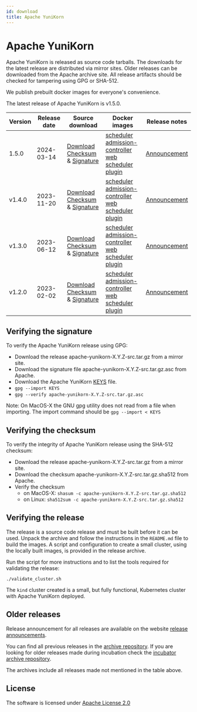 ```yaml
---
id: download
title: Apache YuniKorn
---
```


<!--
Licensed to the Apache Software Foundation (ASF) under one
or more contributor license agreements.  See the NOTICE file
distributed with this work for additional information
regarding copyright ownership.  The ASF licenses this file
to you under the Apache License, Version 2.0 (the
"License"); you may not use this file except in compliance
with the License.  You may obtain a copy of the License at

  http://www.apache.org/licenses/LICENSE-2.0

Unless required by applicable law or agreed to in writing,
software distributed under the License is distributed on an
"AS IS" BASIS, WITHOUT WARRANTIES OR CONDITIONS OF ANY
KIND, either express or implied.  See the License for the
specific language governing permissions and limitations
under the License.
-->

# Apache YuniKorn

Apache YuniKorn is released as source code tarballs.
The downloads for the latest release are distributed via mirror sites.
Older releases can be downloaded from the Apache archive site.
All release artifacts should be checked for tampering using GPG or SHA-512.

We publish prebuilt docker images for everyone's convenience.

The latest release of Apache YuniKorn is v1.5.0.

| Version | Release date | Source download                                                                                                                                                                                                                                                                                       | Docker images                                                                               | Release notes                           |
|---------|--------------|-------------------------------------------------------------------------------------------------------------------------------------------------------------------------------------------------------------------------------------------------------------------------------------------------------|---------------------------------------------------------------------------------------------|-----------------------------------------|
| 1.5.0   | 2024-03-14   | [Download](https://downloads.apache.org/yunikorn/1.5.0/apache-yunikorn-1.5.0-src.tar.gz)<br/>[Checksum](https://downloads.apache.org/yunikorn/1.5.0/apache-yunikorn-1.5.0-src.tar.gz.sha512) & [Signature](https://downloads.apache.org/yunikorn/1.5.0/apache-yunikorn-1.5.0-src.tar.gz.asc)          | [scheduler](https://hub.docker.com/layers/apache/yunikorn/scheduler-1.5.0/images/sha256-9cefd0df164b9c4d39f9e10b010eaf7d8f89b130de1648e94f75b9b95d300a00?context=explore)<br/>[admission-controller](https://hub.docker.com/layers/apache/yunikorn/admission-1.5.0/images/sha256-28f63ec17ac96faa08d79a5e133a2728bc339319f4b71d481f3c0e6477944697?context=explore)<br/>[web](https://hub.docker.com/layers/apache/yunikorn/web-1.5.0/images/sha256-ccdc9d1e4cbc36037e181495f48e569bfc43a24f65efbd52d8ddc7183f1f3e17?context=explore)<br/>[scheduler plugin](https://hub.docker.com/layers/apache/yunikorn/scheduler-plugin-1.5.0/images/sha256-01f1a6a8aab81aa3b385e4d439a1b919174626475bd8939af8c944f962170d05?context=explore) | [Announcement](/release-announce/1.5.0) |
| v1.4.0  | 2023-11-20   | [Download](https://archive.apache.org/dist/yunikorn/1.4.0/apache-yunikorn-1.4.0-src.tar.gz)<br/>[Checksum](https://archive.apache.org/dist/yunikorn/1.4.0/apache-yunikorn-1.4.0-src.tar.gz.sha512) & [Signature](https://archive.apache.org/dist/yunikorn/1.4.0/apache-yunikorn-1.4.0-src.tar.gz.asc) | [scheduler](https://hub.docker.com/layers/apache/yunikorn/scheduler-1.4.0/images/sha256-d013be8e3ad7eb8e51ce23951e6899a4b74088e52c3767f3fcc7efcdcc0904f5?context=explore)<br/>[admission-controller](https://hub.docker.com/layers/apache/yunikorn/admission-1.4.0/images/sha256-d93cd7cb480d8bd0ae829d88484b5c8b8f89c843dd0ea48694a636cc0bb00e07?context=explore)<br/>[web](https://hub.docker.com/layers/apache/yunikorn/web-1.4.0/images/sha256-60a732eb04a9690214d2d2f852058a501585091901fb9c0faf66a378e710d452?context=explore)<br/>[scheduler plugin](https://hub.docker.com/layers/apache/yunikorn/scheduler-plugin-1.4.0/images/sha256-7a82c87f4f6caf950529478851f0aaa5da2b225668325ee50b7422c477804e02?context=explore) | [Announcement](/release-announce/1.4.0) |
| v1.3.0  | 2023-06-12   | [Download](https://archive.apache.org/dist/yunikorn/1.3.0/apache-yunikorn-1.3.0-src.tar.gz)<br/>[Checksum](https://archive.apache.org/dist/yunikorn/1.3.0/apache-yunikorn-1.3.0-src.tar.gz.sha512) & [Signature](https://archive.apache.org/dist/yunikorn/1.3.0/apache-yunikorn-1.3.0-src.tar.gz.asc) | [scheduler](https://hub.docker.com/layers/apache/yunikorn/scheduler-1.3.0/images/sha256-99a1973728c6684b1da7631dbf015daa1dbf519dbab1ffc8b23fccdfa7ffd0c5?context=explore)<br/>[admission-controller](https://hub.docker.com/layers/apache/yunikorn/admission-1.3.0/images/sha256-3fb41eafcb16ec709879301f0f1cf5ffd18d95e6bb266b20e2971c39c6f6fc94?context=explore)<br/>[web](https://hub.docker.com/layers/apache/yunikorn/web-1.3.0/images/sha256-47c1ff0b58c2c0833bf8662065f7517b8e235dbc2197a9511549ec2ee4b31969?context=explore)<br/>[scheduler plugin](https://hub.docker.com/layers/apache/yunikorn/scheduler-plugin-1.3.0/images/sha256-c3c564033dd8ea07d2f7c5fe272be43b8eba7e7b115ac9b5bee4cf8cae681cd9?context=explore) | [Announcement](/release-announce/1.3.0) |
| v1.2.0  | 2023-02-02   | [Download](https://archive.apache.org/dist/yunikorn/1.2.0/apache-yunikorn-1.2.0-src.tar.gz)<br/>[Checksum](https://archive.apache.org/dist/yunikorn/1.2.0/apache-yunikorn-1.2.0-src.tar.gz.sha512) & [Signature](https://archive.apache.org/dist/yunikorn/1.2.0/apache-yunikorn-1.2.0-src.tar.gz.asc) | [scheduler](https://hub.docker.com/layers/apache/yunikorn/scheduler-1.2.0/images/sha256-c3b1a7b2cfec3f3560415519278cc4d94748f0f60ee80dfaf23fcc22dbb8b8e5)<br/>[admission-controller](https://hub.docker.com/layers/apache/yunikorn/admission-1.2.0/images/sha256-7f18fcd080640974ae586d30eda009daf0ad93fa22ada66b0a337ac3fb46b7ac)<br/>[web](https://hub.docker.com/layers/apache/yunikorn/web-1.2.0/images/sha256-706a2895461623f20d4102f0132d66dade9c15edf5cad40065506a4d70c32576)<br/>[scheduler plugin](https://hub.docker.com/layers/apache/yunikorn/scheduler-plugin-1.2.0/images/sha256-d946495946b89d03f7a8f786702d4b350a93f74d52e50bebb6b2bbdcb8e911a4?context=explore) | [Announcement](/release-announce/1.2.0) |

## Verifying the signature

To verify the Apache YuniKorn release using GPG:

- Download the release apache-yunikorn-X.Y.Z-src.tar.gz from a mirror site.
- Download the signature file apache-yunikorn-X.Y.Z-src.tar.gz.asc from Apache.
- Download the Apache YuniKorn [KEYS](https://downloads.apache.org/yunikorn/KEYS) file.
- `gpg --import KEYS`
- `gpg --verify apache-yunikorn-X.Y.Z-src.tar.gz.asc`

Note: On MacOS-X the GNU gpg utility does not read from a file when importing.
The import command should be `gpg --import < KEYS`   

## Verifying the checksum

To verify the integrity of Apache YuniKorn release using the SHA-512 checksum:

- Download the release apache-yunikorn-X.Y.Z-src.tar.gz from a mirror site.
- Download the checksum apache-yunikorn-X.Y.Z-src.tar.gz.sha512 from Apache.
- Verify the checksum
  - on MacOS-X: `shasum -c apache-yunikorn-X.Y.Z-src.tar.gz.sha512`
  - on Linux: `sha512sum -c apache-yunikorn-X.Y.Z-src.tar.gz.sha512`

## Verifying the release

The release is a source code release and must be built before it can be used.
Unpack the archive and follow the instructions in the `README.md` file to build the images.
A script and configuration to create a small cluster, using the locally built images, is provided in the release archive.

Run the script for more instructions and to list the tools required for validating the release:  
```shell
./validate_cluster.sh
```
The `kind` cluster created is a small, but fully functional, Kubernetes cluster with Apache YuniKorn deployed. 

## Older releases

Release announcement for all releases are available on the website [release announcements](/release-announce/).

You can find all previous releases in the [archive repository](https://archive.apache.org/dist/yunikorn/).
If you are looking for older releases made during incubation check the [incubator archive repository](https://archive.apache.org/dist/incubator/yunikorn/).

The archives include all releases made not mentioned in the table above.

## License

The software is licensed under [Apache License 2.0](https://www.apache.org/licenses/LICENSE-2.0)
